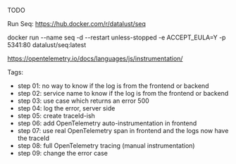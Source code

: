TODO

Run Seq: https://hub.docker.com/r/datalust/seq

docker run --name seq -d --restart unless-stopped -e ACCEPT_EULA=Y -p 5341:80 datalust/seq:latest

https://opentelemetry.io/docs/languages/js/instrumentation/

Tags:
- step 01: no way to know if the log is from the frontend or backend
- step 02: service name to know if the log is from the frontend or backend
- step 03: use case which returns an error 500
- step 04: log the error, server side
- step 05: create traceId-ish
- step 06: add OpenTelemetry auto-instrumentation in frontend
- step 07: use real OpenTelemetry span in frontend and the logs now have the traceId
- step 08: full OpenTelemetry tracing (manual instrumentation)
- step 09: change the error case
